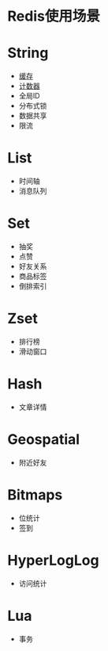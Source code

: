# Redis使用场景

# String
* [缓存](docs/缓存.md)
* [计数器](docs/计数器.md)
* 全局ID
* 分布式锁
* 数据共享
* 限流

# List
* 时间轴
* 消息队列

# Set
* 抽奖
* 点赞
* 好友关系
* 商品标签
* 倒排索引

# Zset
* 排行榜
* 滑动窗口

# Hash
* 文章详情

# Geospatial
* 附近好友

# Bitmaps
* 位统计
* 签到

# HyperLogLog
* 访问统计

# Lua
* 事务
